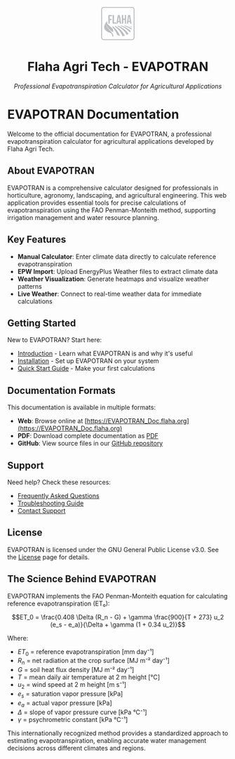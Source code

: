 
<div align="center">
  <img src="../EVAPOTRAN/img/Flaha_logo.svg" alt="Flaha Logo" width="80" height="80">
  <h1>Flaha Agri Tech - EVAPOTRAN</h1>
  <p><em>Professional Evapotranspiration Calculator for Agricultural Applications</em></p>
</div>

# EVAPOTRAN Documentation

Welcome to the official documentation for EVAPOTRAN, a professional evapotranspiration calculator for agricultural applications developed by Flaha Agri Tech.

## About EVAPOTRAN

EVAPOTRAN is a comprehensive calculator designed for professionals in horticulture, agronomy, landscaping, and agricultural engineering. This web application provides essential tools for precise calculations of evapotranspiration using the FAO Penman-Monteith method, supporting irrigation management and water resource planning.

## Key Features

- **Manual Calculator**: Enter climate data directly to calculate reference evapotranspiration
- **EPW Import**: Upload EnergyPlus Weather files to extract climate data
- **Weather Visualization**: Generate heatmaps and visualize weather patterns
- **Live Weather**: Connect to real-time weather data for immediate calculations

## Getting Started

New to EVAPOTRAN? Start here:

- [Introduction](getting-started/introduction.md) - Learn what EVAPOTRAN is and why it's useful
- [Installation](getting-started/installation.md) - Set up EVAPOTRAN on your system
- [Quick Start Guide](getting-started/quick-start.md) - Make your first calculations

## Documentation Formats

This documentation is available in multiple formats:

- **Web**: Browse online at [https://EVAPOTRAN_Doc.flaha.org](https://EVAPOTRAN_Doc.flaha.org)
- **PDF**: Download complete documentation as [PDF](https://EVAPOTRAN_Doc.flaha.org/_/downloads/en/latest/pdf/)
- **GitHub**: View source files in our [GitHub repository](https://github.com/flaha-agritech/evapotran)

## Support

Need help? Check these resources:

- [Frequently Asked Questions](faq/general.md)
- [Troubleshooting Guide](user-guide/troubleshooting.md)
- [Contact Support](about/contact.md)

## License

EVAPOTRAN is licensed under the GNU General Public License v3.0. See the [License](about/license.md) page for details.

## The Science Behind EVAPOTRAN

EVAPOTRAN implements the FAO Penman-Monteith equation for calculating reference evapotranspiration (ET₀):

$$ET_0 = \frac{0.408 \Delta (R_n - G) + \gamma \frac{900}{T + 273} u_2 (e_s - e_a)}{\Delta + \gamma (1 + 0.34 u_2)}$$

Where:
- $ET_0$ = reference evapotranspiration [mm day⁻¹]
- $R_n$ = net radiation at the crop surface [MJ m⁻² day⁻¹]
- $G$ = soil heat flux density [MJ m⁻² day⁻¹]
- $T$ = mean daily air temperature at 2 m height [°C]
- $u_2$ = wind speed at 2 m height [m s⁻¹]
- $e_s$ = saturation vapor pressure [kPa]
- $e_a$ = actual vapor pressure [kPa]
- $\Delta$ = slope of vapor pressure curve [kPa °C⁻¹]
- $\gamma$ = psychrometric constant [kPa °C⁻¹]

This internationally recognized method provides a standardized approach to estimating evapotranspiration, enabling accurate water management decisions across different climates and regions.



